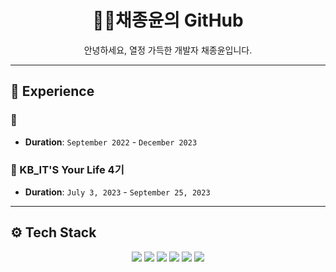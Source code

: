 <h1 align="center">👨‍💻채종윤의 GitHub</h1>
<p align="center">안녕하세요, 열정 가득한 개발자 채종윤입니다.</p>

---

## 📜 Experience

### 🚀 

- **Duration**: `September 2022` - `December 2023`

### 🌟 KB_IT'S Your Life 4기

- **Duration**: `July 3, 2023` - `September 25, 2023`

---

## ⚙️ Tech Stack

<p align="center">
<img src="https://img.shields.io/badge/Python-3776AB?style=for-the-badge&logo=python&logoColor=white"/>
<img src="https://img.shields.io/badge/Java-ED8B00?style=for-the-badge&logo=java&logoColor=white"/>
<img src="https://img.shields.io/badge/SpringBoot-6DB33F?style=for-the-badge&logo=spring-boot&logoColor=white"/>
<img src="https://img.shields.io/badge/Oracle-F80000?style=for-the-badge&logo=oracle&logoColor=white"/>
<img src="https://img.shields.io/badge/SWAGGER-85EA2D?style=for-the-badge&logo=swagger&logoColor=white"/>
<img src="https://img.shields.io/badge/JIRA-0052CC?style=for-the-badge&logo=jira-software&logoColor=white"/>
</p>
